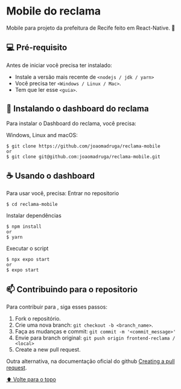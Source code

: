 # Mobile do reclama
Mobile para projeto da prefeitura de Recife feito em React-Native. 📲

<!--- <h1 align='left'> <img src='./bannerReclame.png'></img></h1> --->

## 💻 Pré-requisito

Antes de iniciar você precisa ter instalado:
<!---Estes são apenas requisitos de exemplo. Adicionar, duplicar ou remover conforme necessário--->
* Instale a versão mais recente de `<nodejs / jdk / yarn>`
* Você precisa ter `<Windows / Linux / Mac>`.
* Tem que ler esse `<guia>`.

## 🚀 Instalando o dashboard do reclama

Para instalar o Dashboard do reclama, você precisa:

Windows, Linux and macOS:
```
$ git clone https://github.com/joaomadruga/reclama-mobile
or
$ git clone git@github.com:joaomadruga/reclama-mobile.git
```


## ☕ Usando o dashboard

Para usar você, precisa:
Entrar no repositorio
```
$ cd reclama-mobile
```
Instalar dependências
```
$ npm install
or
$ yarn
```
Executar o script
```
$ npx expo start
or
$ expo start
```

## 📫 Contribuindo para o repositorio
<!---Se o seu README for longo ou se você tiver algum processo ou etapas específicas que deseja que os contribuidores sigam, considere a criação de um arquivo CONTRIBUTING.md separado--->
Para contribuir para <reclama-mobile>, siga esses passos:

1. Fork o repositório.
2. Crie uma nova branch: `git checkout -b <branch_name>`.
3. Faça as mudanças e commit: `git commit -m '<commit_message>'`
4. Envie para branch original: `git push origin frontend-reclama / <local>`
5. Create a new pull request.

Outra alternativa, na documentação oficial do github [Creating a pull request](https://help.github.com/en/github/collaborating-with-issues-and-pull-requests/creating-a-pull-request).

[⬆ Volte para o topo](#frontend-reclama)<br>
